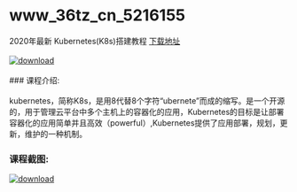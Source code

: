 # www_36tz_cn_5216155
2020年最新 Kubernetes(K8s)搭建教程
[下载地址](http://www.36tz.cn/article/5216155 "下载地址")
<br/></br>[![download](http://36tz.cn/muke_img/2020_11_2-46-300x201.png "下载地址")](http://www.36tz.cn/article/5216155 "下载地址")
<br/></br>### 课程介绍:<br/></br>kubernetes，简称K8s，是用8代替8个字符“ubernete”而成的缩写。是一个开源的，用于管理云平台中多个主机上的容器化的应用，Kubernetes的目标是让部署容器化的应用简单并且高效（powerful）,Kubernetes提供了应用部署，规划，更新，维护的一种机制。

### 课程截图:
[![download](http://36tz.cn/muke_img/2020_11_1-45.png "下载地址")](http://www.36tz.cn/article/5216155 "下载地址")
